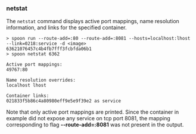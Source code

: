 ### netstat

The `netstat` command displays active port mappings, name resolution information, and links for the specified container.

    > spoon run --route-add=:80 --route-add=:8081 --hosts=localhost:lhost --link=0218:service -d <image>
    63621076457c4b4fb7fff3fcbfda06b1
	> spoon netstat 6362
	
	Active port mappings:
	49767:80
	
	Name resolution overrides:
	localhost lhost
	
	Container links:
	021833f5b86c4a80980eff9e5e9f39e2 as service

Note that only active port mappings are printed. Since the container in example did not expose any service on tcp port 8081, the mapping corresponding to flag **--route-add=:8081** was not present in the output.
